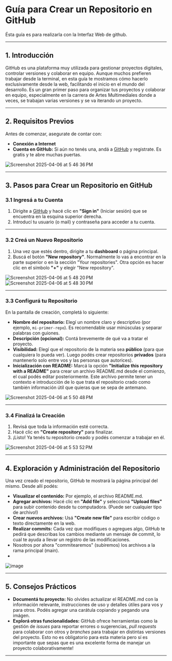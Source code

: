 # Guía para Crear un Repositorio en GitHub 
Ésta guía es para realizarla con la Interfaz Web de github.

---

## 1. Introducción

GitHub es una plataforma muy utilizada para gestionar proyectos digitales, controlar versiones y colaborar en equipo. Aunque muchos prefieren trabajar desde la terminal, en esta guía te mostramos cómo hacerlo exclusivamente desde la web, facilitando el inicio en el mundo del desarrollo.
Es un gran primer paso para organizar tus proyectos y colaborar en equipo, especialmente en la carrera de Artes Multimediales donde a veces, se trabajan varias versiones y se va iterando un proyecto.

---

## 2. Requisitos Previos

Antes de comenzar, asegurate de contar con:
- **Conexión a Internet**
- **Cuenta en GitHub:** Si aún no tenés una, andá a [GitHub](https://github.com) y registrate. Es gratis y te abre muchas puertas.

![Screenshot 2025-04-06 at 5 46 36 PM](https://github.com/user-attachments/assets/2c4a0833-0907-448c-9fb7-86358f869f00)

---

## 3. Pasos para Crear un Repositorio en GitHub

### 3.1 Ingresá a tu Cuenta
1. Dirigite a [GitHub](https://github.com) y hacé clic en **"Sign in"** (Iniciar sesión) que se encuentra en la esquina superior derecha.
2. Introducí tu usuario (o mail) y contraseña para acceder a tu cuenta.

---

### 3.2 Creá un Nuevo Repositorio
1. Una vez que estés dentro, dirigite a tu **dashboard** o página principal.
2. Buscá el botón **"New repository"**. Normalmente lo vas a encontrar en la parte superior o en la sección "Your repositories". Otra opción es hacer clic en el símbolo **"+"** y elegir "New repository".

![Screenshot 2025-04-06 at 5 48 20 PM](https://github.com/user-attachments/assets/b29fd012-414c-44ac-b7f5-88bc5f1755aa)
![Screenshot 2025-04-06 at 5 48 30 PM](https://github.com/user-attachments/assets/1dd03691-bbdf-4d26-acfd-5e9199b484df)

---

### 3.3 Configurá tu Repositorio
En la pantalla de creación, completá lo siguiente:
- **Nombre del repositorio:** Elegí un nombre claro y descriptivo (por ejemplo, `mi-primer-repo`). Es recomendable usar minúsculas y separar palabras con guiones.
- **Descripción (opcional):** Contá brevemente de qué va a tratar el proyecto.
- **Visibilidad:** Elegí que el repositorio de la materia sea **público** (para que cualquiera lo pueda ver). Luego podés crear repositorios **privados** (para mantenerlo solo entre vos y las personas que autorices).
- **Inicialización con README:** Marcá la opción **"Initialize this repository with a README"** para crear un archivo README.md desde el comienzo, el cual podés editar posteriormente. Este archivo permite tener un contexto e introducción de lo que trata el repositorio crado como también información útil que quieras que se sepa de antemano.

![Screenshot 2025-04-06 at 5 50 48 PM](https://github.com/user-attachments/assets/3d1b9c6b-29b6-49df-9580-f0ed7a519f30)

---

### 3.4 Finalizá la Creación
1. Revisá que toda la información esté correcta.
2. Hacé clic en **"Create repository"** para finalizar.
3. ¡Listo! Ya tenés tu repositorio creado y podés comenzar a trabajar en él.

![Screenshot 2025-04-06 at 5 53 52 PM](https://github.com/user-attachments/assets/49dbd4e6-d270-4a8d-bd9e-c68635488bc0)

---

## 4. Exploración y Administración del Repositorio

Una vez creado el repositorio, GitHub te mostrará la página principal del mismo. Desde allí podés:
- **Visualizar el contenido:** Por ejemplo, el archivo README.md.
- **Agregar archivos:** Hacé clic en **"Add file"** y seleccioná **"Upload files"** para subir contenido desde tu computadora. (Puede ser cualquier tipo de archivo!)
- **Crear nuevos archivos:** Usá **"Create new file"** para escribir código o texto directamente en la web.
- **Realizar commits:** Cada vez que modifiques o agregues algo, GitHub te pedirá que describas los cambios mediante un mensaje de commit, lo cual te ayuda a llevar un registro de las modificaciones.
- Nosotros por ahora "commitearemos" (subiremos) los archivos a la rama principal (main).
- 
![image](https://github.com/user-attachments/assets/3c7f3140-1269-4a87-b0b7-46d23fb3f334)

---

## 5. Consejos Prácticos

- **Documentá tu proyecto:** No olvides actualizar el README.md con la información relevante, instrucciones de uso y detalles útiles para vos y para otros. Podés agregar una carátula copiando y pegando una imágen.
- **Explorá otras funcionalidades:** GitHub ofrece herramientas como la gestión de *issues* para reportar errores o sugerencias, *pull requests* para colaborar con otros y *branches* para trabajar en distintas versiones del proyecto. Esto no es obligatorio para esta materia pero sí es importante que sepas que es una excelente forma de manejar un proyecto colaborativamente!

---
